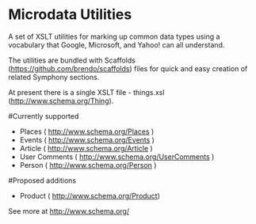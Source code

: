 # Microdata Utilities

A set of XSLT utilities for marking up common data types using a vocabulary that Google, Microsoft, and Yahoo! can all understand. 

The utilities are bundled with Scaffolds (https://github.com/brendo/scaffolds) files for quick and easy creation of related Symphony sections. 

At present there is a single XSLT file - things.xsl (http://www.schema.org/Thing).

#Currently supported

* Places ( http://www.schema.org/Places )
* Events ( http://www.schema.org/Events )
* Article ( http://www.schema.org/Article )
* User Comments ( http://www.schema.org/UserComments )
* Person ( http://www.schema.org/Person )

#Proposed additions

* Product ( http://www.schema.org/Product)

See more at http://www.schema.org/


